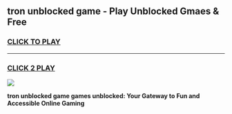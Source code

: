 
## tron unblocked game - Play Unblocked Gmaes & Free
<h3>
<a href="https://news.freeplayer.one?title=tron_unblocked_game&ref=23F">CLICK TO PLAY</a></h3>
<hr>

<h3>
<a href="https://news.freeplayer.one?title=tron_unblocked_game&ref=23F">CLICK 2 PLAY</a>
  
</h3>

<a href="https://news.freeplayer.one?title=tron_unblocked_game&ref=23F/"><img src="https://clearcache.store/games.png"></a>


**tron unblocked game games unblocked: Your Gateway to Fun and Accessible Online Gaming**
